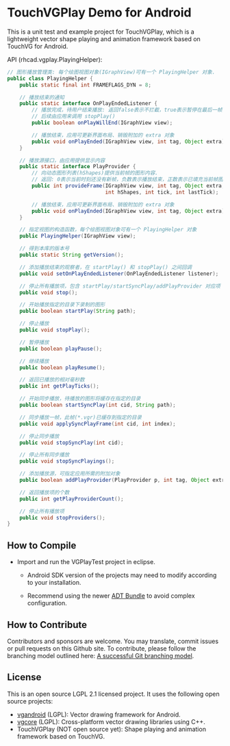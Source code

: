 # TouchVGPlay Demo for Android

This is a unit test and example project for TouchVGPlay, which is a lightweight vector shape playing and animation framework based on TouchVG for Android.

API (rhcad.vgplay.PlayingHelper):

```Java
// 图形播放管理类: 每个绘图视图对象(IGraphView)可有一个 PlayingHelper 对象.
public class PlayingHelper {
    public static final int FRAMEFLAGS_DYN = 8;

    // 播放结束的通知
    public static interface OnPlayEndedListener {
        // 播放完成，待用户结束播放: 返回false表示不拦截，true表示暂停在最后一帧，
        // 后续由应用来调用 stopPlay()
        public boolean onPlayWillEnd(IGraphView view);

        // 播放结束，应用可更新界面布局、销毁附加的 extra 对象
        public void onPlayEnded(IGraphView view, int tag, Object extra);
    }

    // 播放源接口，由应用提供显示内容
    public static interface PlayProvider {
        // 向动态图形列表(hShapes)提供当前帧的图形内容.
        // 返回: 0表示当前时刻还没有新帧，负数表示播放结束，正数表示已填充当前帧图形
        public int provideFrame(IGraphView view, int tag, Object extra,
                                int hShapes, int tick, int lastTick);

        // 播放结束，应用可更新界面布局、销毁附加的 extra 对象
        public void onPlayEnded(IGraphView view, int tag, Object extra);
    }

    // 指定视图的构造函数，每个绘图视图对象可有一个 PlayingHelper 对象
    public PlayingHelper(IGraphView view);

    // 得到本库的版本号
    public static String getVersion();

    // 添加播放结束的观察者，在 startPlay() 和 stopPlay() 之间回调
    public void setOnPlayEndedListener(OnPlayEndedListener listener);

    // 停止所有播放项，包含 startPlay/startSyncPlay/addPlayProvider 对应项
    public void stop();

    // 开始播放指定的目录下录制的图形
    public boolean startPlay(String path);

    // 停止播放
    public void stopPlay();

    // 暂停播放
    public boolean playPause();

    // 继续播放
    public boolean playResume();

    // 返回已播放的相对毫秒数
    public int getPlayTicks();

    // 开始同步播放，待播放的图形将缓存在指定的目录
    public boolean startSyncPlay(int cid, String path);

    // 同步播放一帧，此帧(*.vgr)已缓存到指定的目录
    public void applySyncPlayFrame(int cid, int index);

    // 停止同步播放
    public void stopSyncPlay(int cid);

    // 停止所有同步播放
    public void stopSyncPlayings();

    // 添加播放源，可指定应用所需的附加对象
    public boolean addPlayProvider(PlayProvider p, int tag, Object extra);

    // 返回播放项的个数
    public int getPlayProviderCount();

    // 停止所有播放项
    public void stopProviders();
}
```

## How to Compile

- Import and run the VGPlayTest project in eclipse.

  - Android SDK version of the projects may need to modify according to your installation.
  
  - Recommend using the newer [ADT Bundle](http://developer.android.com/sdk/index.html) to avoid complex configuration.

## How to Contribute

Contributors and sponsors are welcome. You may translate, commit issues or pull requests on this Github site.
To contribute, please follow the branching model outlined here: [A successful Git branching model](http://nvie.com/posts/a-successful-git-branching-model/).

## License

This is an open source LGPL 2.1 licensed project. It uses the following open source projects:

- [vgandroid](https://github.com/rhcad/vgandroid) (LGPL): Vector drawing framework for Android.
- [vgcore](https://github.com/rhcad/vgcore) (LGPL): Cross-platform vector drawing libraries using C++.
- TouchVGPlay (NOT open source yet): Shape playing and animation framework based on TouchVG.
